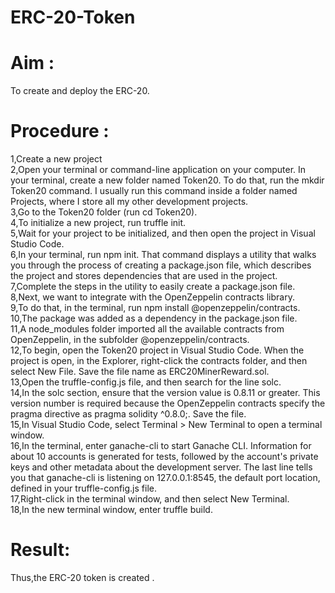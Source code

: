 # ERC-20-Token
# Aim :
  To create and deploy the ERC-20.
# Procedure :
  1,Create a new project<br>
  2,Open your terminal or command-line application on your computer. In your terminal, create a new folder named Token20. To do that, run the mkdir Token20 command. I usually run this command inside a folder named Projects, where I store all my other development projects.<br>
  3,Go to the Token20 folder (run cd Token20).<br>
  4,To initialize a new project, run truffle init.<br>
  5,Wait for your project to be initialized, and then open the project in Visual Studio Code.<br>
  6,In your terminal, run npm init. That command displays a utility that walks you through the process of creating a package.json file, which describes the project and stores dependencies that are used in the project.<br>
  7,Complete the steps in the utility to easily create a package.json file.<br>
  8,Next, we want to integrate with the OpenZeppelin contracts library.<br>
  9,To do that, in the terminal, run npm install @openzeppelin/contracts.<br>
  10,The package was added as a dependency in the package.json file.<br>
  11,A node_modules folder imported all the available contracts from OpenZeppelin, in the subfolder @openzeppelin/contracts.<br>
  12,To begin, open the Token20 project in Visual Studio Code. When the project is open, in the Explorer, right-click the contracts folder, and then select New File. Save the file name as ERC20MinerReward.sol.<br>
  13,Open the truffle-config.js file, and then search for the line solc.<br>
  14,In the solc section, ensure that the version value is 0.8.11 or greater. This version number is required because the OpenZeppelin contracts specify the pragma directive as pragma solidity ^0.8.0;.
Save the file.<br>
  15,In Visual Studio Code, select Terminal > New Terminal to open a terminal window.<br>
  16,In the terminal, enter ganache-cli to start Ganache CLI. Information for about 10 accounts is generated for tests, followed by the account's private keys and other metadata about the development server. The last line tells you that ganache-cli is listening on 127.0.0.1:8545, the default port location, defined in your truffle-config.js file.<br>
  17,Right-click in the terminal window, and then select New Terminal.<br>
  18,In the new terminal window, enter truffle build.<br>

# Result:
Thus,the ERC-20 token is created .
  



